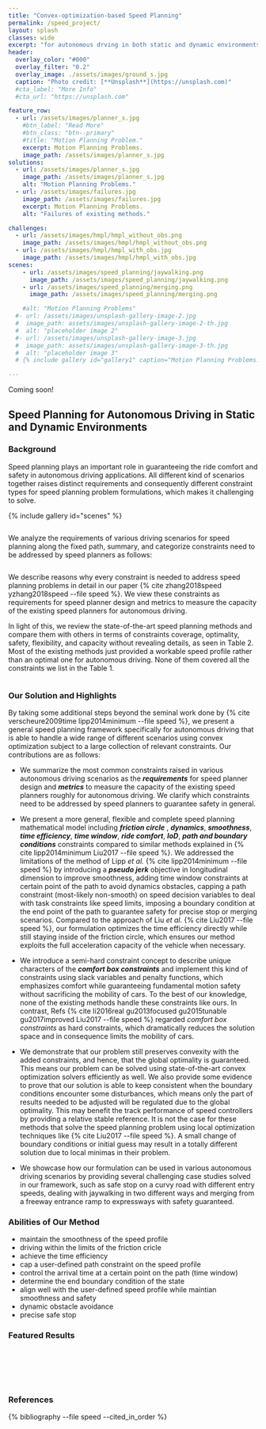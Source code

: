 ```yaml
---
title: "Convex-optimization-based Speed Planning"
permalink: /speed_project/
layout: splash
classes: wide
excerpt: "for autonomous drving in both static and dynamic environments."
header:
  overlay_color: "#000"
  overlay_filter: "0.2"
  overlay_image: ./assets/images/ground_s.jpg
  caption: "Photo credit: [**Unsplash**](https://unsplash.com)"
  #cta_label: "More Info"
  #cta_url: "https://unsplash.com"

feature_row:
  - url: /assets/images/planner_s.jpg
    #btn_label: "Read More"
    #btn_class: "btn--primary"
    #title: "Motion Planning Problem."
    excerpt: Motion Planning Problems.
    image_path: /assets/images/planner_s.jpg
solutions:
  - url: /assets/images/planner_s.jpg
    image_path: /assets/images/planner_s.jpg
    alt: "Motion Planning Problems."
  - url: /assets/images/failures.jpg
    image_path: /assets/images/failures.jpg
    excerpt: Motion Planning Problems.
    alt: "Failures of existing methods."

challenges:
  - url: /assets/images/hmpl/hmpl_without_obs.png
    image_path: /assets/images/hmpl/hmpl_without_obs.png
  - url: /assets/images/hmpl/hmpl_with_obs.jpg
    image_path: /assets/images/hmpl/hmpl_with_obs.jpg
scenes:
    - url: /assets/images/speed_planning/jaywalking.png
      image_path: /assets/images/speed_planning/jaywalking.png
    - url: /assets/images/speed_planning/merging.png
      image_path: /assets/images/speed_planning/merging.png

    #alt: "Motion Planning Problems"
  #- url: /assets/images/unsplash-gallery-image-2.jpg
  #  image_path: assets/images/unsplash-gallery-image-2-th.jpg
  #  alt: "placeholder image 2"
  #- url: /assets/images/unsplash-gallery-image-3.jpg
  #  image_path: assets/images/unsplash-gallery-image-3-th.jpg
  #  alt: "placeholder image 3"
  # {% include gallery id="gallery1" caption="Motion Planning Problems." %}

---
```

Coming soon!

## Speed Planning for Autonomous Driving in Static and Dynamic Environments

### Background
Speed planning plays an important role in guaranteeing the ride comfort and safety in autonomous driving applications. All different kind of scenarios together raises distinct requirements and consequently different constraint types for speed planning problem formulations, which makes it challenging to solve.

{% include gallery id="scenes" %}

  <figure style="width: 500px" class="align-center">
    <img src="{{ site.url }}{{ site.baseurl }}/assets/images/speed_planning/cross.png" alt="">
    <figcaption></figcaption>
  </figure>

We analyze the requirements of various driving scenarios for speed planning along the fixed path, summary, and categorize constraints need to be addressed by speed planners as follows:
<figure style="width: 1000px" class="align-center">
  <img src="{{ site.url }}{{ site.baseurl }}/assets/images/speed_planning/constraint_type.png" alt="">
  <figcaption></figcaption>
</figure>

We describe reasons why every constraint is needed to address speed planning problems in detail in our paper {% cite zhang2018speed yzhang2018speed --file speed %}. We view these constraints as requirements for speed planner design and metrics to measure the capacity of the existing speed planners for autonomous driving.

In light of this, we review the state-of-the-art speed planning methods and compare them with others in terms of constraints coverage, optimality, safety, flexibility, and capacity without revealing details, as seen in Table 2. Most of the existing methods just provided a workable speed profile rather than an optimal one for autonomous driving.  None of them covered all the constraints we list in the Table 1.
<figure style="width: 1000px" class="align-center">
  <img src="{{ site.url }}{{ site.baseurl }}/assets/images/speed_planning/capacity.png" alt="">
  <figcaption></figcaption>
</figure>

### Our Solution and Highlights

By taking some additional steps beyond the seminal work done by {% cite verscheure2009time  lipp2014minimum --file speed %}, we present a general speed planning framework specifically for autonomous driving that is able to handle a wide range of different scenarios using convex optimization subject to a large collection of relevant constraints. Our contributions are as follows:
*  We summarize the most common constraints raised in various autonomous driving scenarios as the ***requirements*** for speed planner design and ***metrics*** to measure the capacity of the existing speed planners roughly for autonomous driving. We clarify which constraints need to be addressed by speed planners to guarantee safety in general.

* We present a more general, flexible and complete speed planning mathematical model including ***friction circle*** , ***dynamics***, ***smoothness***, ***time efficiency***, ***time window***, ***ride comfort***, ***IoD***, ***path and boundary conditions*** constraints compared to similar methods explained in {% cite lipp2014minimum Liu2017 --file speed %}. We addressed the limitations of the method of Lipp *et al.* {% cite lipp2014minimum --file speed %} by introducing a ***pseudo jerk*** objective in longitudinal dimension to improve smoothness, adding time window constraints at certain point of the path to avoid dynamics obstacles, capping a path constraint (most-likely non-smooth) on speed decision variables to deal with task constraints like speed limits, imposing a boundary condition at the end point of the path to guarantee safety for precise stop or merging scenarios. Compared to the approach of Liu *et al.* {% cite Liu2017 --file speed %}, our formulation optimizes the time efficiency directly while still staying inside of the friction circle, which ensures our method exploits the full acceleration capacity of the vehicle when necessary.  

*  We introduce a semi-hard constraint concept to describe unique characters of the ***comfort box constraints*** and implement this kind of constraints using slack variables and penalty functions, which emphasizes comfort while guaranteeing fundamental motion safety without sacrificing the mobility of cars.  To the best of our knowledge, none of the existing methods handle these constraints like ours. In contrast, Refs {% cite li2016real gu2013focused gu2015tunable gu2017improved Liu2017  --file speed %} regarded *comfort box constraints* as hard constraints, which dramatically reduces the solution space and in consequence limits the mobility of cars.

*  We demonstrate that our problem still preserves convexity with the added constraints, and hence, that the global optimality is guaranteed.  This means our problem can be solved using state-of-the-art convex optimization solvers efficiently as well.  We also provide some evidence to prove that our solution is able to keep consistent when the boundary conditions encounter some disturbances, which means only the part of results needed to be adjusted will be regulated due to the global optimality. This may benefit the track performance of speed controllers by providing a relative stable reference.  It is not the case for these methods that solve the speed planning problem using local optimization techniques like {% cite Liu2017 --file speed %}. A small change of boundary conditions or initial guess may result in a totally different solution due to local minimas in their problem.

*  We showcase how our formulation can be used in various autonomous driving scenarios by providing several challenging case studies solved in our framework, such as safe stop on a curvy road with different entry speeds, dealing with jaywalking in two different ways and merging from a freeway entrance ramp to expressways with safety guaranteed.



### Abilities of Our Method
* maintain the smoothness of the speed profile  
* driving within the limits of the friction cricle
* achieve the time efficiency
* cap a user-defined path constraint on the speed profile
* control the arrival time at a certain point on the path (time window)
* determine the end boundary condition of the state
* align well with the user-defined speed profile while maintian smoothness and safety
* dynamic obstacle avoidance
* precise safe stop


### Featured Results

<figure style="width: 1000px" class="align-center">
  <img src="{{ site.url }}{{ site.baseurl }}/assets/images/speed_planning/smoothness.png" alt="">
  <figcaption></figcaption>
</figure>

<figure style="width: 1000px" class="align-center">
  <img src="{{ site.url }}{{ site.baseurl }}/assets/images/speed_planning/boundary_condition.png" alt="">
  <figcaption></figcaption>
</figure>
<figure style="width: 1000px" class="align-center">
  <img src="{{ site.url }}{{ site.baseurl }}/assets/images/speed_planning/path_constraint.png" alt="">
  <figcaption></figcaption>
</figure>

<figure style="width: 1000px" class="align-center">
  <img src="{{ site.url }}{{ site.baseurl }}/assets/images/speed_planning/task_constraint.png" alt="">
  <figcaption></figcaption>
</figure>

<figure style="width: 800px" class="align-center">
  <img src="{{ site.url }}{{ site.baseurl }}/assets/images/speed_planning/semi_hard.png" alt="">
  <figcaption></figcaption>
</figure>

<figure style="width: 1000px" class="align-center">
  <img src="{{ site.url }}{{ site.baseurl }}/assets/images/speed_planning/result_jay.png" alt="">
  <figcaption></figcaption>
</figure>


### References

{% bibliography --file speed --cited_in_order %}

